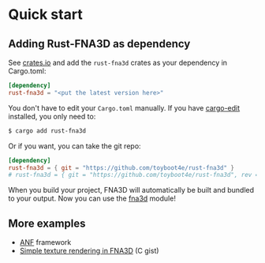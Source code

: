 # Quick start

## Adding Rust-FNA3D as dependency

See [crates.io](https://crates.io/crates/rust-fna3d) and add the `rust-fna3d` crates as your dependency in Cargo.toml:

```toml
[dependency]
rust-fna3d = "<put the latest version here>"
```

You don't have to edit your `Cargo.toml` manually. If you have [cargo-edit](https://github.com/killercup/cargo-edit) installed, you only need to:

```sh
$ cargo add rust-fna3d
```

Or if you want, you can take the git repo:

```toml
[dependency]
rust-fna3d = { git = "https://github.com/toyboot4e/rust-fna3d" }
# rust-fna3d = { git = "https://github.com/toyboot4e/rust-fna3d", rev = "<commit hash>" }
```

When you build your project, FNA3D will automatically be built and bundled to your output. Now you can use the [fna3d](https://docs.rs/rust-fna3d) module!

## More examples

* [ANF](https://github.com/toyboot4e/anf) framework
* [Simple texture rendering in FNA3D](https://gist.github.com/jessechounard/d4252efc12ee24494484611d92b1debe) \(C gist)
